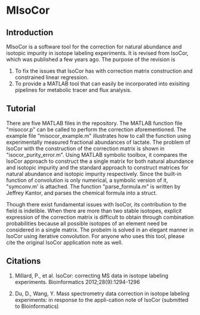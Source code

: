 MIsoCor
==============




Introduction
-------
MIsoCor is a software tool for the correction for natural abundance and isotopic impurity in isotope labeling experiments. It is revised from IsoCor, which was published a few years ago. The purpose of the revision is

1. To fix the issues that IsoCor has with correction matrix construction and constrained linear regression. 
2. To provide a MATLAB tool that can easily be incorporated into exisiting pipelines for metabolic tracer and flux analysis. 




Tutorial
-------
There are five MATLAB files in the repository. The MATLAB function file "misocor.p" can be called to perform the correction aforementioned. The example file "misocor_example.m" illustrates how to call the function using experimentally measured fractional abundances of lactate. The problem of IsoCor with the construction of the correction matrix is shown in "isocor_purity_error.m". Using MATLAB symbolic toolbox, it compares the IsoCor approach to construct the a single matrix for both natural abundance and isotopic impurity and the standard approach to construct matrices for natural abundance and isotopic impurity respectively. Since the built-in function of convolution is only numerical, a symbolic version of it, "symconv.m' is attached. The function "parse_formula.m" is written by Jeffrey Kantor, and parses the chemical formula into a struct. 

Though there exist fundamental issues with IsoCor, its contribution to the field is indelible. When there are more than two stable isotopes, explicit expression of the correction matrix is difficult to obtain through combination probabilities because all possible isotopes of an element need be considered in a single matrix. The probelm is solved in an elegant manner in IsoCor using iterative convolution. For anyone who uses this tool, please cite the original IsoCor application note as well. 




Citations
--------
1. Millard, P., et al. IsoCor: correcting MS data in isotope labeling experiments. Bioinformatics 2012;28(9):1294-1296

2. Du, D., Wang, Y. Mass spectrometry data correction in isotope labeling experiments: in response to the appli-cation note of IsoCor (submitted to Bioinformatics)
